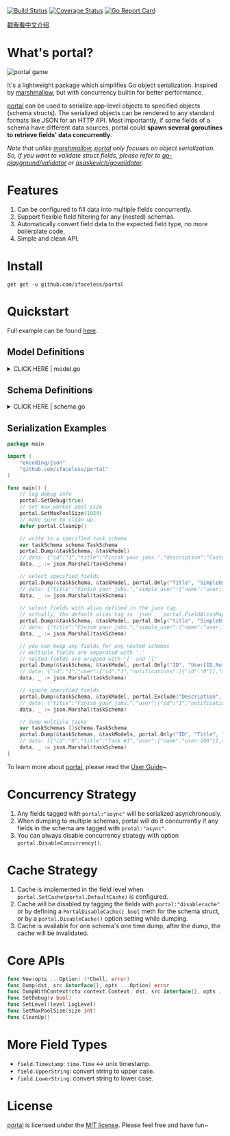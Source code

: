 [![Build Status](https://travis-ci.com/iFaceless/portal.svg?branch=master)](https://travis-ci.com/iFaceless/portal)
[![Coverage Status](https://coveralls.io/repos/github/iFaceless/portal/badge.svg?branch=master&branch=master)](https://coveralls.io/github/iFaceless/portal?branch=master)
[![Go Report Card](https://goreportcard.com/badge/github.com/iFaceless/portal)](https://goreportcard.com/report/github.com/iFaceless/portal)

[戳我看中文介绍](./README_CN.md)

# What's portal?
![portal game](https://s2.ax1x.com/2019/09/28/u1TnEt.jpg)

It's a lightweight package which simplifies Go object serialization. Inspired by [marshmallow](https://github.com/marshmallow-code/marshmallow), but with concurrency builtin for better performance.

[portal](https://github.com/iFaceless/portal/) can be used to serialize app-level objects to specified objects (schema structs). The serialized objects can be rendered to any standard formats like JSON for an HTTP API. Most importantly, if some fields of a schema have different data sources, portal could **spawn several goroutines to retrieve fields' data concurrently**.

*Note that unlike [marshmallow](https://github.com/marshmallow-code/marshmallow), [portal](https://github.com/iFaceless/portal/) only focuses on object serialization. So, if you want to validate struct fields, please refer to  [go-playground/validator](https://github.com/go-playground/validator) or [asaskevich/govalidator](https://github.com/asaskevich/govalidator).*

# Features

1. Can be configured to fill data into multiple fields concurrently.
1. Support flexible field filtering for any (nested) schemas.
1. Automatically convert field data to the expected field type, no more boilerplate code.
1. Simple and clean API.

# Install

```
get get -u github.com/ifaceless/portal
```

# Quickstart

Full example can be found [here](./examples/todo).

## Model Definitions

<details>
<summary>CLICK HERE | model.go</summary>

```go
type NotificationModel struct {
	ID      int
	Title   string
	Content string
}

type UserModel struct {
	ID int
}

func (u *UserModel) Fullname() string {
	return fmt.Sprintf("user:%d", u.ID)
}

func (u *UserModel) Notifications() (result []*NotificationModel) {
	for i := 0; i < 1; i++ {
		result = append(result, &NotificationModel{
			ID:      i,
			Title:   fmt.Sprintf("title_%d", i),
			Content: fmt.Sprintf("content_%d", i),
		})
	}
	return
}

type TaskModel struct {
	ID     int
	UserID int
	Title  string
}

func (t *TaskModel) User() *UserModel {
	return &UserModel{t.UserID}
}
```
    
</details>


## Schema Definitions

<details>
	<summary>CLICK HERE | schema.go</summary>
	
```go
type NotiSchema struct {
	ID      string `json:"id,omitempty"`
	Title   string `json:"title,omitempty"`
	Content string `json:"content,omitempty"`
}

type UserSchema struct {
	ID                   string        `json:"id,omitempty"`
	// Get user name from `UserModel.Fullname()`
	Name                 string        `json:"name,omitempty" portal:"attr:Fullname"`
	Notifications        []*NotiSchema `json:"notifications,omitempty" portal:"nested"`
	AnotherNotifications []*NotiSchema `json:"another_notifications,omitempty" portal:"nested;attr:Notifications"`
}

type TaskSchema struct {
	ID          string      `json:"id,omitempty"`
	Title       string      `json:"title,omitempty"`
	Description string      `json:"description,omitempty" portal:"meth:GetDescription"`
	// UserSchema is a nested schema
	User        *UserSchema `json:"user,omitempty" portal:"nested"`
	// We just want `Name` field for `SimpleUser`.
	// Besides, the data source is the same with `UserSchema`
	SimpleUser  *UserSchema `json:"simple_user,omitempty" portal:"nested;only:Name;attr:User"`
}

func (ts *TaskSchema) GetDescription(model *model.TaskModel) string {
	return "Custom description"
}
```

</details>


## Serialization Examples

```go
package main

import (
	"encoding/json"
	"github.com/ifaceless/portal"
)

func main() {
	// log debug info
	portal.SetDebug(true)
	// set max worker pool size
	portal.SetMaxPoolSize(1024)
	// make sure to clean up.
	defer portal.CleanUp()

	// write to a specified task schema
	var taskSchema schema.TaskSchema
	portal.Dump(&taskSchema, &taskModel)
	// data: {"id":"1","title":"Finish your jobs.","description":"Custom description","user":{"id":"1","name":"user:1","notifications":[{"id":"0","title":"title_0","content":"content_0"}],"another_notifications":[{"id":"0","title":"title_0","content":"content_0"}]},"simple_user":{"name":"user:1"}}
	data, _ := json.Marshal(taskSchema)

	// select specified fields
	portal.Dump(&taskSchema, &taskModel, portal.Only("Title", "SimpleUser"))
	// data: {"title":"Finish your jobs.","simple_user":{"name":"user:1"}}
	data, _ := json.Marshal(taskSchema)
	
	// select fields with alias defined in the json tag.
	// actually, the default alias tag is `json`, `portal.FieldAliasMapTagName("json")` is optional.
	portal.Dump(&taskSchema, &taskModel, portal.Only("title", "SimpleUser"), portal.FieldAliasMapTagName("json"))
	// data: {"title":"Finish your jobs.","simple_user":{"name":"user:1"}}
	data, _ := json.Marshal(taskSchema)

	// you can keep any fields for any nested schemas
	// multiple fields are separated with ','
	// nested fields are wrapped with '[' and ']'
	portal.Dump(&taskSchema, &taskModel, portal.Only("ID", "User[ID,Notifications[ID],AnotherNotifications[Title]]", "SimpleUser"))
	// data: {"id":"1","user":{"id":"1","notifications":[{"id":"0"}],"another_notifications":[{"title":"title_0"}]},"simple_user":{"name":"user:1"}}
	data, _ := json.Marshal(taskSchema)

	// ignore specified fields
	portal.Dump(&taskSchema, &taskModel, portal.Exclude("Description", "ID", "User[Name,Notifications[ID,Content],AnotherNotifications], SimpleUser"))
	// data: {"title":"Finish your jobs.","user":{"id":"1","notifications":[{"title":"title_0"}]}}
	data, _ := json.Marshal(taskSchema)

	// dump multiple tasks
	var taskSchemas []schema.TaskSchema
	portal.Dump(&taskSchemas, &taskModels, portal.Only("ID", "Title", "User[Name]"))
	// data: [{"id":"0","title":"Task #1","user":{"name":"user:100"}},{"id":"1","title":"Task #2","user":{"name":"user:101"}}]
	data, _ := json.Marshal(taskSchema)
}
```

To learn more about [portal](https://github.com/iFaceless/portal), please read the [User Guide](./USERGUIDE.md)~ 

# Concurrency Strategy

1. Any fields tagged with `portal:"async"` will be serialized asynchronously.
1. When dumping to multiple schemas, portal will do it concurrently if any fields in the schema are tagged with `protal:"async"`.
1. You can always disable concurrency strategy with option `portal.DisableConcurrency()`.

# Cache Strategy
1. Cache is implemented in the field level when `portal.SetCache(portal.DefaultCache)` is configured.
1. Cache will be disabled by tagging the fields with `portal:"disablecache"` or by defining a `PortalDisableCache() bool` meth for the schema struct, or by a `portal.DisableCache()` option setting while dumping.
1. Cache is available for one schema's one time dump, after the dump, the cache will be invalidated.


# Core APIs

```go
func New(opts ...Option) (*Chell, error)
func Dump(dst, src interface{}, opts ...Option) error 
func DumpWithContext(ctx context.Context, dst, src interface{}, opts ...Option)
func SetDebug(v bool)
func SetLevel(level LogLevel)
func SetMaxPoolSize(size int)
func CleanUp()
```

# More Field Types
- `field.Timestamp`: `time.Time` <-> unix timestamp.
- `field.UpperString`: convert string to upper case.
- `field.LowerString`: convert string to lower case.

# License

[portal](https://github.com/iFaceless/portal) is licensed under the [MIT license](./LICENSE). Please feel free and have fun~
